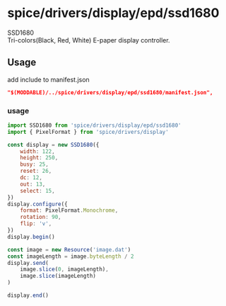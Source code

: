 spice/drivers/display/epd/ssd1680
================
SSD1680  
Tri-colors(Black, Red, White) E-paper display controller.

Usage
----------------
add include to manifest.json

```json
"$(MODDABLE)/../spice/drivers/display/epd/ssd1680/manifest.json",
```

### usage
```javascript
import SSD1680 from 'spice/drivers/display/epd/ssd1680'
import { PixelFormat } from 'spice/drivers/display'

const display = new SSD1680({
	width: 122,
	height: 250,
	busy: 25,
	reset: 26,
	dc: 12,
	out: 13,
	select: 15,
})
display.configure({
    format: PixelFormat.Monochrome,
	rotation: 90,
	flip: 'v',
})
display.begin()

const image = new Resource('image.dat')
const imageLength = image.byteLength / 2
display.send(
	image.slice(0, imageLength),
	image.slice(imageLength)
)

display.end()
```
